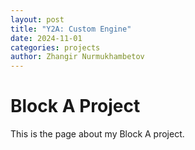 ```yaml
---
layout: post
title: "Y2A: Custom Engine"
date: 2024-11-01
categories: projects
author: Zhangir Nurmukhambetov
---
```


# Block A Project

This is the page about my Block A project.